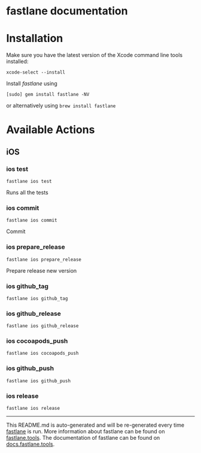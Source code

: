 fastlane documentation
================
# Installation

Make sure you have the latest version of the Xcode command line tools installed:

```
xcode-select --install
```

Install _fastlane_ using
```
[sudo] gem install fastlane -NV
```
or alternatively using `brew install fastlane`

# Available Actions
## iOS
### ios test
```
fastlane ios test
```
Runs all the tests
### ios commit
```
fastlane ios commit
```
Commit
### ios prepare_release
```
fastlane ios prepare_release
```
Prepare release new version
### ios github_tag
```
fastlane ios github_tag
```

### ios github_release
```
fastlane ios github_release
```

### ios cocoapods_push
```
fastlane ios cocoapods_push
```

### ios github_push
```
fastlane ios github_push
```

### ios release
```
fastlane ios release
```


----

This README.md is auto-generated and will be re-generated every time [fastlane](https://fastlane.tools) is run.
More information about fastlane can be found on [fastlane.tools](https://fastlane.tools).
The documentation of fastlane can be found on [docs.fastlane.tools](https://docs.fastlane.tools).
